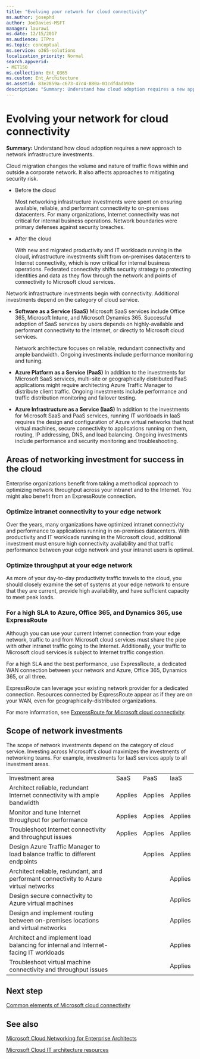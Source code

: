 ```yaml
---
title: "Evolving your network for cloud connectivity"
ms.author: josephd
author: JoeDavies-MSFT
manager: laurawi
ms.date: 12/15/2017
ms.audience: ITPro
ms.topic: conceptual
ms.service: o365-solutions
localization_priority: Normal
search.appverid:
- MET150
ms.collection: Ent_O365
ms.custom: Ent_Architecture
ms.assetid: 83e2859a-c673-47c4-880a-01cdfdadb93e
description: "Summary: Understand how cloud adoption requires a new approach to network infrastructure investments."
---
```


# Evolving your network for cloud connectivity

 **Summary:** Understand how cloud adoption requires a new approach to network infrastructure investments.
  
Cloud migration changes the volume and nature of traffic flows within and outside a corporate network. It also affects approaches to mitigating security risk.
  
- Before the cloud
    
    Most networking infrastructure investments were spent on ensuring available, reliable, and performant connectivity to on-premises datacenters. For many organizations, Internet connectivity was not critical for internal business operations. Network boundaries were primary defenses against security breaches.
    
- After the cloud
    
    With new and migrated productivity and IT workloads running in the cloud, infrastructure investments shift from on-premises datacenters to Internet connectivity, which is now critical for internal business operations. Federated connectivity shifts security strategy to protecting identities and data as they flow through the network and points of connectivity to Microsoft cloud services.
    
Network infrastructure investments begin with connectivity. Additional investments depend on the category of cloud service.
  
- **Software as a Service (SaaS)** Microsoft SaaS services include Office 365, Microsoft Intune, and Microsoft Dynamics 365. Successful adoption of SaaS services by users depends on highly-available and performant connectivity to the Internet, or directly to Microsoft cloud services.
    
    Network architecture focuses on reliable, redundant connectivity and ample bandwidth. Ongoing investments include performance monitoring and tuning.
    
- **Azure Platform as a Service (PaaS)** In addition to the investments for Microsoft SaaS services, multi-site or geographically distributed PaaS applications might require architecting Azure Traffic Manager to distribute client traffic. Ongoing investments include performance and traffic distribution monitoring and failover testing.
    
- **Azure Infrastructure as a Service (IaaS)** In addition to the investments for Microsoft SaaS and PaaS services, running IT workloads in IaaS requires the design and configuration of Azure virtual networks that host virtual machines, secure connectivity to applications running on them, routing, IP addressing, DNS, and load balancing. Ongoing investments include performance and security monitoring and troubleshooting.
    
## Areas of networking investment for success in the cloud

Enterprise organizations benefit from taking a methodical approach to optimizing network throughput across your intranet and to the Internet. You might also benefit from an ExpressRoute connection.
  
### Optimize intranet connectivity to your edge network

Over the years, many organizations have optimized intranet connectivity and performance to applications running in on-premises datacenters. With productivity and IT workloads running in the Microsoft cloud, additional investment must ensure high connectivity availability and that traffic performance between your edge network and your intranet users is optimal.
  
### Optimize throughput at your edge network

As more of your day-to-day productivity traffic travels to the cloud, you should closely examine the set of systems at your edge network to ensure that they are current, provide high availability, and have sufficient capacity to meet peak loads.
  
### For a high SLA to Azure, Office 365, and Dynamics 365, use ExpressRoute

Although you can use your current Internet connection from your edge network, traffic to and from Microsoft cloud services must share the pipe with other intranet traffic going to the Internet. Additionally, your traffic to Microsoft cloud services is subject to Internet traffic congestion.
  
For a high SLA and the best performance, use ExpressRoute, a dedicated WAN connection between your network and Azure, Office 365, Dynamics 365, or all three. 
  
ExpressRoute can leverage your existing network provider for a dedicated connection. Resources connected by ExpressRoute appear as if they are on your WAN, even for geographically-distributed organizations.
  
For more information, see [ExpressRoute for Microsoft cloud connectivity](expressroute-for-microsoft-cloud-connectivity.md).
  
## Scope of network investments

The scope of network investments depend on the category of cloud service. Investing across Microsoft's cloud maximizes the investments of networking teams. For example, investments for IaaS services apply to all investment areas.
  
|||||
|:-----|:-----|:-----|:-----|
|Investment area  <br/> |SaaS  <br/> |PaaS  <br/> |IaaS  <br/> |
|Architect reliable, redundant Internet connectivity with ample bandwidth  <br/> |Applies  <br/> |Applies  <br/> |Applies  <br/> |
|Monitor and tune Internet throughput for performance  <br/> |Applies  <br/> |Applies  <br/> |Applies  <br/> |
|Troubleshoot Internet connectivity and throughput issues  <br/> |Applies  <br/> |Applies  <br/> |Applies  <br/> |
|Design Azure Traffic Manager to load balance traffic to different endpoints  <br/> ||Applies  <br/> |Applies  <br/> |
|Architect reliable, redundant, and performant connectivity to Azure virtual networks  <br/> |||Applies  <br/> |
|Design secure connectivity to Azure virtual machines  <br/> |||Applies  <br/> |
|Design and implement routing between on-premises locations and virtual networks  <br/> |||Applies  <br/> |
|Architect and implement load balancing for internal and Internet-facing IT workloads  <br/> |||Applies  <br/> |
|Troubleshoot virtual machine connectivity and throughput issues  <br/> |||Applies  <br/> |
   
## Next step

[Common elements of Microsoft cloud connectivity](common-elements-of-microsoft-cloud-connectivity.md)

## See also

[Microsoft Cloud Networking for Enterprise Architects](microsoft-cloud-networking-for-enterprise-architects.md)
  
[Microsoft Cloud IT architecture resources](microsoft-cloud-it-architecture-resources.md)



